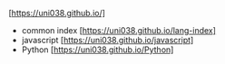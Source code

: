 [https://uni038.github.io/]

- common index [https://uni038.github.io/lang-index]
- javascript [https://uni038.github.io/javascript]
- Python [https://uni038.github.io/Python]
